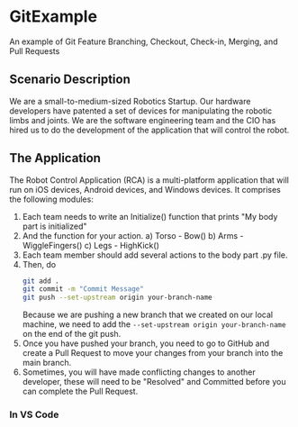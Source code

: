 # GitExample

An example of Git Feature Branching, Checkout, Check-in, Merging, and Pull Requests

## Scenario Description

We are a small-to-medium-sized Robotics Startup. Our hardware developers have patented a set of devices for manipulating the robotic limbs and joints. We are the software engineering team and the CIO has hired us to do the development of the application that will control the robot. 

## The Application

The Robot Control Application (RCA) is a multi-platform application that will run on iOS devices, Android devices, and Windows devices. It comprises the following modules:

1) Each team needs to write an Initialize() function that prints "My body part is initialized"
2) And the function for your action.
    a) Torso - Bow()
    b) Arms - WiggleFingers()
    c) Legs - HighKick()
3) Each team member should add several actions to the body part .py file.
4) Then, do
   ```bash
   git add .
   git commit -m "Commit Message"
   git push --set-upstream origin your-branch-name
   ```
   Because we are pushing a new branch that we created on our local machine, we need to add the ```--set-upstream origin your-branch-name``` on the end of the git push.
5) Once you have pushed your branch, you need to go to GitHub and create a Pull Request to move your changes from your branch into the main branch.
6) Sometimes, you will have made conflicting changes to another developer, these will need to be "Resolved" and Committed before you can complete the Pull Request.

### In VS Code 


   
   
